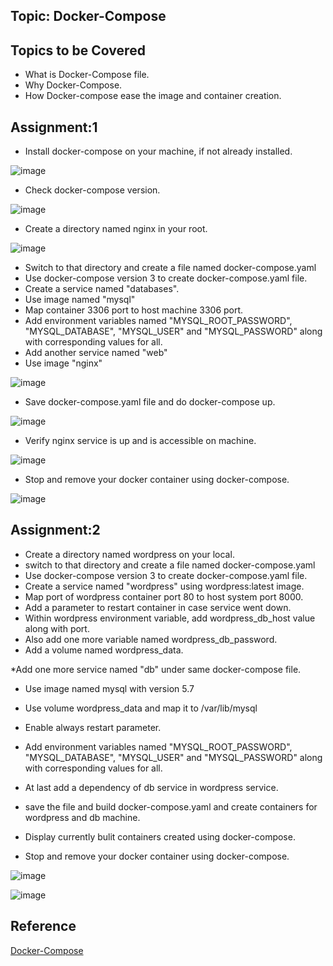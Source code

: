 ## Topic: Docker-Compose 

Topics to be Covered
------------------------
* What is Docker-Compose file.
* Why Docker-Compose.
* How Docker-compose ease the image and container creation.

Assignment:1
-------------------
* Install docker-compose on your machine, if not already installed.



![image](image/1.png)



* Check docker-compose version.



![image](image/2.png)



* Create a directory named nginx in your root.




![image](image/3.png)




* Switch to that directory and create a file named docker-compose.yaml
* Use docker-compose version 3 to create docker-compose.yaml file.
* Create a service named "databases".
* Use image named "mysql"
* Map container 3306 port to host machine 3306 port.
* Add environment variables named "MYSQL_ROOT_PASSWORD", "MYSQL_DATABASE", "MYSQL_USER" and "MYSQL_PASSWORD" along with corresponding values for all.
* Add another service named "web"
* Use image "nginx"



![image](image/4.png)



* Save docker-compose.yaml file and do docker-compose up.



![image](image/5.png)




* Verify nginx service is up and is accessible on machine.



![image](image/6.png)


* Stop and remove your docker container using docker-compose.



![image](image/7.png)



Assignment:2
--------------------
* Create a directory named wordpress on your local.
* switch to that directory and create a file named docker-compose.yaml
* Use docker-compose version 3 to create docker-compose.yaml file.
* Create a service named "wordpress" using wordpress:latest image.
* Map port of wordpress container port 80 to host system port 8000.
* Add a parameter to restart container in case service went down.
* Within wordpress environment variable, add wordpress_db_host value along with port.
* Also add one more variable named wordpress_db_password.
* Add a volume named wordpress_data.

*Add one more service named "db" under same docker-compose file.
* Use image named mysql with version 5.7
* Use volume wordpress_data and map it to /var/lib/mysql
* Enable always restart parameter.
* Add environment variables named "MYSQL_ROOT_PASSWORD", "MYSQL_DATABASE", "MYSQL_USER" and "MYSQL_PASSWORD" along with corresponding values for all.

* At last add a dependency of db service in wordpress service.
* save the file and build docker-compose.yaml and create containers for wordpress and db machine.
* Display currently bulit containers created using docker-compose.
* Stop and remove your docker container using docker-compose.


![image](image/9.png)


![image](image/8.png)


Reference
-----------------
[Docker-Compose](https://docs.docker.com/compose/overview/)
